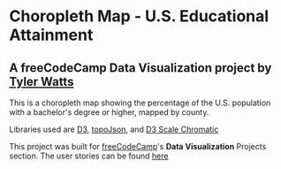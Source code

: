 Choropleth Map - U.S. Educational Attainment
============================================

## A freeCodeCamp Data Visualization project by <a href="https://www.github.com/warpfox" target="_blank">Tyler Watts</a>

This is a choropleth map showing the percentage of the U.S. population with a bachelor's degree or higher, mapped by county.

Libraries used are <a href="https://d3js.org" target="_blank">D3</a>, <a href="https://github.com/topojson/topojson" target="_blank">topoJson</a>, and <a href="https://github.com/d3/d3-scale-chromatic" target="_blank">D3 Scale Chromatic</a>

This project was built for <a href="https://www.freecodecamp.org" target="_blank">freeCodeCamp</a>'s **Data Visualization** Projects section. The user stories can be found <a href="https://learn.freecodecamp.org/data-visualization/data-visualization-projects/visualize-data-with-a-choropleth-map" target="_blank">here</a>
